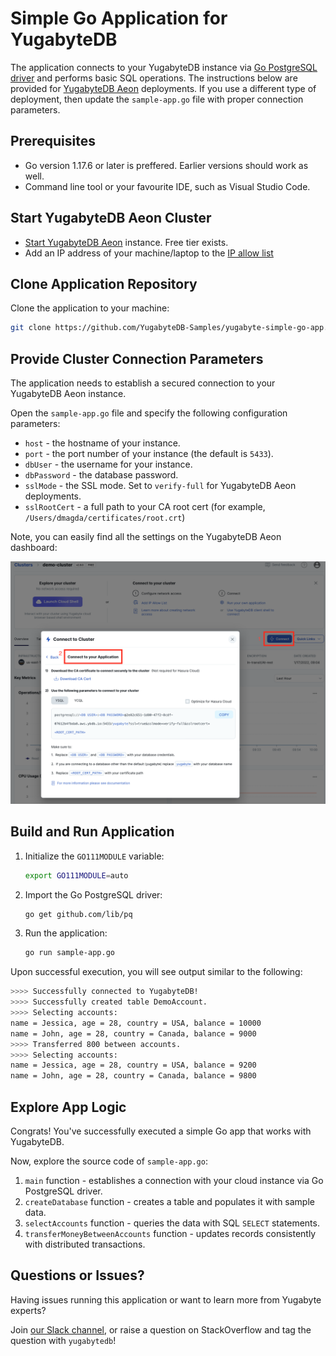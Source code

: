 # Simple Go Application for YugabyteDB

The application connects to your YugabyteDB instance via 
[Go PostgreSQL driver](https://docs.yugabyte.com/latest/reference/drivers/ysql-client-drivers/#go-postgresql-driver-pq) and performs basic SQL 
operations. The instructions below are provided for [YugabyteDB Aeon](https://cloud.yugabyte.com/) deployments. 
If you use a different type of deployment, then update the `sample-app.go` file with proper connection parameters.

## Prerequisites

* Go version 1.17.6 or later is preffered. Earlier versions should work as well.
* Command line tool or your favourite IDE, such as Visual Studio Code.

## Start YugabyteDB Aeon Cluster

* [Start YugabyteDB Aeon](https://docs.yugabyte.com/latest/yugabyte-cloud/cloud-quickstart/qs-add/) instance. Free tier exists.
* Add an IP address of your machine/laptop to the [IP allow list](https://docs.yugabyte.com/latest/yugabyte-cloud/cloud-secure-clusters/add-connections/#manage-ip-allow-lists)

## Clone Application Repository

Clone the application to your machine:

```bash
git clone https://github.com/YugabyteDB-Samples/yugabyte-simple-go-app.git && cd yugabyte-simple-go-app
```

## Provide Cluster Connection Parameters

The application needs to establish a secured connection to your YugabyteDB Aeon instance.

Open the `sample-app.go` file and specify the following configuration parameters:
* `host` - the hostname of your instance.
* `port` - the port number of your instance (the default is `5433`).
* `dbUser` - the username for your instance.
* `dbPassword` - the database password.
* `sslMode` - the SSL mode. Set to `verify-full` for YugabyteDB Aeon deployments.
* `sslRootCert` - a full path to your CA root cert (for example, `/Users/dmagda/certificates/root.crt`) 

Note, you can easily find all the settings on the YugabyteDB Aeon dashboard:

![image](resources/cloud_app_settings.png)

## Build and Run Application

1. Initialize the `GO111MODULE` variable:
    ```bash
    export GO111MODULE=auto
    ```
2. Import the Go PostgreSQL driver:
    ```bash
    go get github.com/lib/pq
    ```
3. Run the application:
    ```bash
    go run sample-app.go
    ```

Upon successful execution, you will see output similar to the following:

```bash
>>>> Successfully connected to YugabyteDB!
>>>> Successfully created table DemoAccount.
>>>> Selecting accounts:
name = Jessica, age = 28, country = USA, balance = 10000
name = John, age = 28, country = Canada, balance = 9000
>>>> Transferred 800 between accounts.
>>>> Selecting accounts:
name = Jessica, age = 28, country = USA, balance = 9200
name = John, age = 28, country = Canada, balance = 9800
```

## Explore App Logic

Congrats! You've successfully executed a simple Go app that works with YugabyteDB.

Now, explore the source code of `sample-app.go`:
1. `main` function - establishes a connection with your cloud instance via Go PostgreSQL driver.
2. `createDatabase` function - creates a table and populates it with sample data.
3. `selectAccounts` function - queries the data with SQL `SELECT` statements.
4. `transferMoneyBetweenAccounts` function - updates records consistently with distributed transactions.

## Questions or Issues?

Having issues running this application or want to learn more from Yugabyte experts?

Join [our Slack channel](https://communityinviter.com/apps/yugabyte-db/register),
or raise a question on StackOverflow and tag the question with `yugabytedb`!
